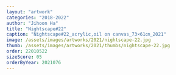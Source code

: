 ```yaml
---
layout: "artwork"
categories: "2018-2022"
author: "Jihoon Ha"
title: "Nightscape#22"
caption: "Nightscape#22_acrylic,oil on canvas_73×61㎝_2021"
image: /assets/images/artworks/2021/nightscape-22.jpg
thumb: /assets/images/artworks/2021/thumbs/nightscape-22.jpg
order: 22010522
sizeScore: 05
orderByYear: 2021076
---
```


